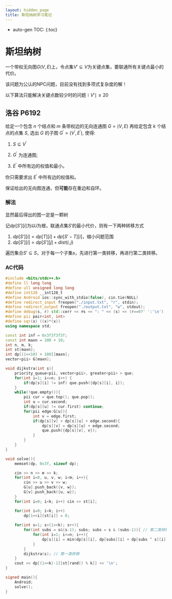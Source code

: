 ```yaml
---
layout: hidden_page
title: 斯坦纳树学习笔记
---
```


* auto-gen TOC:
{:toc}
# 斯坦纳树

一个带权无向图$G(V,E)$上，令点集$V'\subseteq V$为关键点集，要联通所有关键点最小的代价。

该问题为公认的NPC问题，目前没有找到多项式复杂度的解！



以下算法只能解决关键点数较少时的问题$\mid V'\mid \le 20$



## 洛谷 P6192

给定一个包含 $n$ 个结点和 $m$ 条带权边的无向连通图 $G=(V, E)$
再给定包含 $k$ 个结点的点集 $S,$ 选出 $G$ 的子图 $G^{\prime}=\left(V^{\prime}, E^{\prime}\right),$ 使得:
1. $S \subseteq V^{\prime}$

2. $G^{\prime}$ 为连通图;

3. $E^{\prime}$ 中所有边的权值和最小。


你只需要求出 $E^{\prime}$ 中所有边的权值和。

保证给出的无向图连通，但**可能**存在重边和自环。



### 解法

显然最后得出的图一定是一颗树

记$dp[S'][i]$为以$i$为根，联通点集$S'$的最小代价，则有一下两种转移方式

1.  $dp[S'][i]=dp[T][i]+dp[S'-T][i]$，缩小问题范围
2.  $dp[S'][i]=dp[S'][j]+dist(i,j)$

遍历集合$S'\subseteq S$，对于每一个子集$s$，先进行第一类转移，再进行第二类转移。



### AC代码

```c++
#include <bits/stdc++.h>
#define ll long long
#define ull unsigned long long
#define int128 __int128_t
#define Android ios::sync_with_stdio(false), cin.tie(NULL)
#define redirect_input freopen("./input.txt", "r", stdin);
#define redirect_output freopen("./output.txt", "w", stdout);
#define debug(s, r) std::cerr << #s << ": " << (s) << (r==0?' ':'\n')
#define pii pair<int, int>  
#define sqr(x) ((x)*(x))
using namespace std;

const int inf = 0x3f3f3f3f;
const int maxn = 100 + 10;
int n, m, k;
int st[maxn];
int dp[(1<<10) + 100][maxn];
vector<pii> G[maxn];

void dijkstra(int s){
    priority_queue<pii, vector<pii>, greater<pii> > que;
    for(int i=1; i<=n; i++) {
        if(dp[s][i] != inf) que.push({dp[s][i], i});
    }
    while(!que.empty()){
        pii cur = que.top(); que.pop();
        int u = cur.second;
        if(dp[s][u] != cur.first) continue;
        for(pii edge:G[u]){
            int v = edge.first;
            if(dp[s][v] > dp[s][u] + edge.second){
                dp[s][v] = dp[s][u] + edge.second;
                que.push({dp[s][v], v});
            }
        }
    }
}

void solve(){
    memset(dp, 0x3f, sizeof dp);

    cin >> n >> m >> k;
    for(int i=0, u, v, w; i<m; i++){
        cin >> u >> v >> w;
        G[u].push_back({v, w});
        G[v].push_back({u, w});
    }
    for(int i=0; i<k; i++) cin >> st[i];

    for(int i=0; i<k; i++)
        dp[1<<i][st[i]] = 0;
    
    for(int s=1; s<(1<<k); s++){ 
        for(int subs = s&(s-1); subs; subs = s & (subs-1)){ // 第二类转移
            for(int i=1; i<=n; i++){
                dp[s][i] = min(dp[s][i], dp[subs][i] + dp[subs ^ s][i]);
            }
        }
        dijkstra(s); // 第一类转移
    }
    cout << dp[(1<<k)-1][st[rand() % k]] << '\n';
}

signed main(){
    Android;
    solve();
}
```



